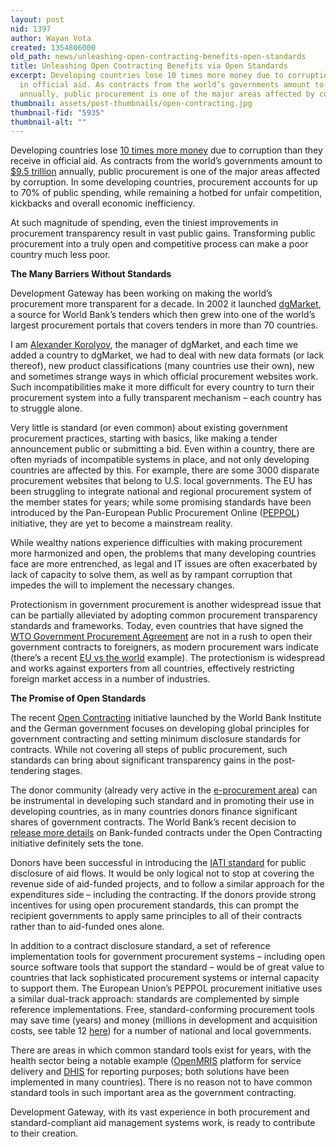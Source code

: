 ```yaml
---
layout: post
nid: 1397
author: Wayan Vota
created: 1354806000
old_path: news/unleashing-open-contracting-benefits-open-standards
title: Unleashing Open Contracting Benefits via Open Standards
excerpt: Developing countries lose 10 times more money due to corruption than they receive
  in official aid. As contracts from the world’s governments amount to $9.5 trillion
  annually, public procurement is one of the major areas affected by corruption.
thumbnail: assets/post-thumbnails/open-contracting.jpg
thumbnail-fid: "5935"
thumbnail-alt: ""
---
```


Developing countries lose [10 times more money](http://www.undp.org/content/undp/en/home/presscenter/articles/2012/11/05/un-and-government-specialists-discuss-global-anticorruption-efforts-in-brazil/) due to corruption than they receive in official aid. As contracts from the world’s governments amount to [$9.5 trillion](http://www.open-contracting.org/sunshine_behind_closed_doors) annually, public procurement is one of the major areas affected by corruption. In some developing countries, procurement accounts for up to 70% of public spending, while remaining a hotbed for unfair competition, kickbacks and overall economic inefficiency.

At such magnitude of spending, even the tiniest improvements in procurement transparency result in vast public gains. Transforming public procurement into a truly open and competitive process can make a poor country much less poor.

**The Many Barriers Without Standards**

Development Gateway has been working on making the world’s procurement more transparent for a decade. In 2002 it launched [dgMarket](http://www.dgmarket.com/), a source for World Bank’s tenders which then grew into one of the world’s largest procurement portals that covers tenders in more than 70 countries.

I am [Alexander Korolyov](http://www.linkedin.com/in/alexanderkorolyov), the manager of dgMarket, and each time we added a country to dgMarket, we had to deal with new data formats (or lack thereof), new product classifications (many countries use their own), new and sometimes strange ways in which official procurement websites work. Such incompatibilities make it more difficult for every country to turn their procurement system into a fully transparent mechanism – each country has to struggle alone.

Very little is standard (or even common) about existing government procurement practices, starting with basics, like making a tender announcement public or submitting a bid. Even within a country, there are often myriads of incompatible systems in place, and not only developing countries are affected by this. For example, there are some 3000 disparate procurement websites that belong to U.S. local governments. The EU has been struggling to integrate national and regional procurement system of the member states for years; while some promising standards have been introduced by the Pan-European Public Procurement Online ([PEPPOL](http://www.peppol.eu/about_peppol)) initiative, they are yet to become a mainstream reality.

While wealthy nations experience difficulties with making procurement more harmonized and open, the problems that many developing countries face are more entrenched, as legal and IT issues are often exacerbated by lack of capacity to solve them, as well as by rampant corruption that impedes the will to implement the necessary changes.

Protectionism in government procurement is another widespread issue that can be partially alleviated by adopting common procurement transparency standards and frameworks. Today, even countries that have signed the [WTO Government Procurement Agreement](http://www.wto.org/english/tratop_e/gproc_e/gp_gpa_e.htm) are not in a rush to open their government contracts to foreigners, as modern procurement wars indicate (there’s a recent [EU vs the world](http://euobserver.com/news/115658) example). The protectionism is widespread and works against exporters from all countries, effectively restricting foreign market access in a number of industries.

**The Promise of Open Standards**

The recent [Open Contracting](http://www.open-contracting.org) initiative launched by the World Bank Institute and the German government focuses on developing global principles for government contracting and setting minimum disclosure standards for contracts. While not covering all steps of public procurement, such standards can bring about significant transparency gains in the post-tendering stages.

The donor community (already very active in the [e-procurement area](http://unpan1.un.org/intradoc/groups/public/documents/un/unpan047627.pdf)) can be instrumental in developing such standard and in promoting their use in developing countries, as in many countries donors finance significant shares of government contracts. The World Bank’s recent decision to [release more details](http://www.guardian.co.uk/global-development/2012/oct/26/world-bank-contracts-online-transparency?newsfeed=true) on Bank-funded contracts under the Open Contracting initiative definitely sets the tone.

Donors have been successful in introducing the [IATI standard](http://open.aiddata.org/content/index/IATI) for public disclosure of aid flows. It would be only logical not to stop at covering the revenue side of aid-funded projects, and to follow a similar approach for the expenditures side – including the contracting. If the donors provide strong incentives for using open procurement standards, this can prompt the recipient governments to apply same principles to all of their contracts rather than to aid-funded ones alone.

In addition to a contract disclosure standard, a set of reference implementation tools for government procurement systems – including open source software tools that support the standard – would be of great value to countries that lack sophisticated procurement systems or internal capacity to support them. The European Union’s PEPPOL procurement initiative uses a similar dual-track approach: standards are complemented by simple reference implementations. Free, standard-conforming procurement tools may save time (years) and money (millions in development and acquisition costs, see table 12 [here](http://ec.europa.eu/internal_market/publicprocurement/docs/eprocurement/mdb_egp_survey_en.pdf)) for a number of national and local governments.

There are areas in which common standard tools exist for years, with the health sector being a notable example ([OpenMRIS](http://openmrs.org/) platform for service delivery and [DHIS](http://dhis2.org/) for reporting purposes; both solutions have been implemented in many countries). There is no reason not to have common standard tools in such important area as the government contracting.

Development Gateway, with its vast experience in both procurement and standard-compliant aid management systems work, is ready to contribute to their creation.
